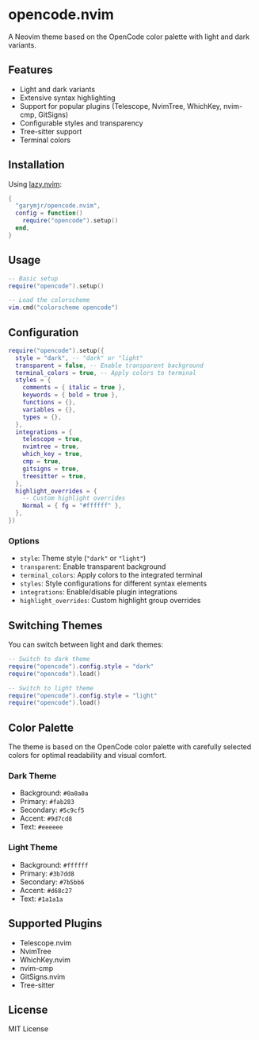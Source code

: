 # opencode.nvim

A Neovim theme based on the OpenCode color palette with light and dark variants.

## Features

- Light and dark variants
- Extensive syntax highlighting
- Support for popular plugins (Telescope, NvimTree, WhichKey, nvim-cmp, GitSigns)
- Configurable styles and transparency
- Tree-sitter support
- Terminal colors

## Installation

Using [lazy.nvim](https://github.com/folke/lazy.nvim):

```lua
{
  "garymjr/opencode.nvim",
  config = function()
    require("opencode").setup()
  end,
}
```

## Usage

```lua
-- Basic setup
require("opencode").setup()

-- Load the colorscheme
vim.cmd("colorscheme opencode")
```

## Configuration

```lua
require("opencode").setup({
  style = "dark", -- "dark" or "light"
  transparent = false, -- Enable transparent background
  terminal_colors = true, -- Apply colors to terminal
  styles = {
    comments = { italic = true },
    keywords = { bold = true },
    functions = {},
    variables = {},
    types = {},
  },
  integrations = {
    telescope = true,
    nvimtree = true,
    which_key = true,
    cmp = true,
    gitsigns = true,
    treesitter = true,
  },
  highlight_overrides = {
    -- Custom highlight overrides
    Normal = { fg = "#ffffff" },
  },
})
```

### Options

- `style`: Theme style (`"dark"` or `"light"`)
- `transparent`: Enable transparent background
- `terminal_colors`: Apply colors to the integrated terminal
- `styles`: Style configurations for different syntax elements
- `integrations`: Enable/disable plugin integrations
- `highlight_overrides`: Custom highlight group overrides

## Switching Themes

You can switch between light and dark themes:

```lua
-- Switch to dark theme
require("opencode").config.style = "dark"
require("opencode").load()

-- Switch to light theme
require("opencode").config.style = "light"
require("opencode").load()
```

## Color Palette

The theme is based on the OpenCode color palette with carefully selected colors for optimal readability and visual comfort.

### Dark Theme

- Background: `#0a0a0a`
- Primary: `#fab283`
- Secondary: `#5c9cf5`
- Accent: `#9d7cd8`
- Text: `#eeeeee`

### Light Theme

- Background: `#ffffff`
- Primary: `#3b7dd8`
- Secondary: `#7b5bb6`
- Accent: `#d68c27`
- Text: `#1a1a1a`

## Supported Plugins

- Telescope.nvim
- NvimTree
- WhichKey.nvim
- nvim-cmp
- GitSigns.nvim
- Tree-sitter

## License

MIT License

